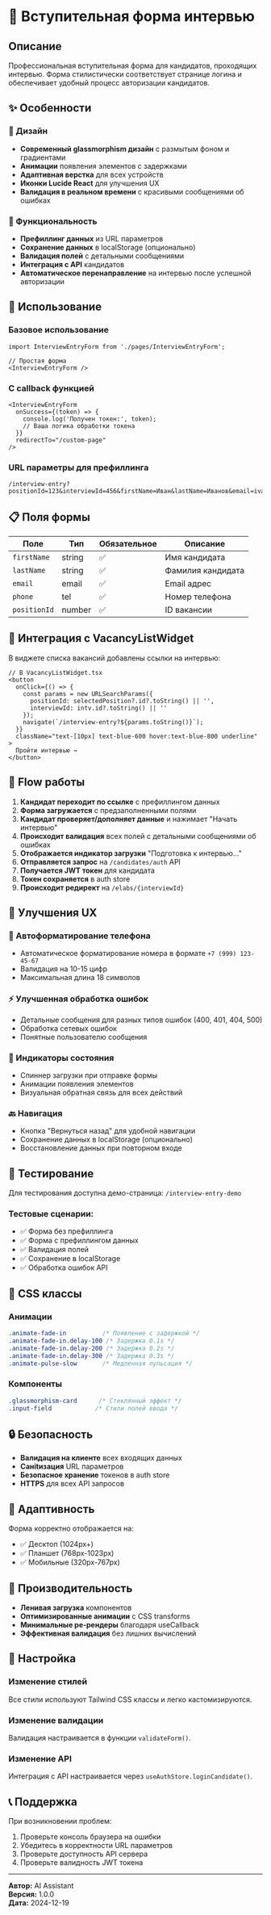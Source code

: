 # 🌟 Вступительная форма интервью

## Описание

Профессиональная вступительная форма для кандидатов, проходящих интервью. Форма стилистически соответствует странице логина и обеспечивает удобный процесс авторизации кандидатов.

## ✨ Особенности

### 🎨 Дизайн
- **Современный glassmorphism дизайн** с размытым фоном и градиентами
- **Анимации** появления элементов с задержками
- **Адаптивная верстка** для всех устройств
- **Иконки Lucide React** для улучшения UX
- **Валидация в реальном времени** с красивыми сообщениями об ошибках

### 🔧 Функциональность
- **Префиллинг данных** из URL параметров
- **Сохранение данных** в localStorage (опционально)
- **Валидация полей** с детальными сообщениями
- **Интеграция с API** кандидатов
- **Автоматическое перенаправление** на интервью после успешной авторизации

## 🚀 Использование

### Базовое использование
```tsx
import InterviewEntryForm from './pages/InterviewEntryForm';

// Простая форма
<InterviewEntryForm />
```

### С callback функцией
```tsx
<InterviewEntryForm 
  onSuccess={(token) => {
    console.log('Получен токен:', token);
    // Ваша логика обработки токена
  }}
  redirectTo="/custom-page"
/>
```

### URL параметры для префиллинга
```
/interview-entry?positionId=123&interviewId=456&firstName=Иван&lastName=Иванов&email=ivan@example.com
```

## 📋 Поля формы

| Поле | Тип | Обязательное | Описание |
|------|-----|--------------|----------|
| `firstName` | string | ✅ | Имя кандидата |
| `lastName` | string | ✅ | Фамилия кандидата |
| `email` | email | ✅ | Email адрес |
| `phone` | tel | ✅ | Номер телефона |
| `positionId` | number | ✅ | ID вакансии |

## 🔗 Интеграция с VacancyListWidget

В виджете списка вакансий добавлены ссылки на интервью:

```tsx
// В VacancyListWidget.tsx
<button
  onClick={() => {
    const params = new URLSearchParams({
      positionId: selectedPosition?.id?.toString() || '',
      interviewId: intv.id?.toString() || ''
    });
    navigate(`/interview-entry?${params.toString()}`);
  }}
  className="text-[10px] text-blue-600 hover:text-blue-800 underline"
>
  Пройти интервью →
</button>
```

## 🎯 Flow работы

1. **Кандидат переходит по ссылке** с префиллингом данных
2. **Форма загружается** с предзаполненными полями
3. **Кандидат проверяет/дополняет данные** и нажимает "Начать интервью"
4. **Происходит валидация** всех полей с детальными сообщениями об ошибках
5. **Отображается индикатор загрузки** "Подготовка к интервью..."
6. **Отправляется запрос** на `/candidates/auth` API
7. **Получается JWT токен** для кандидата
8. **Токен сохраняется** в auth store
9. **Происходит редирект** на `/elabs/{interviewId}`

## 🔧 Улучшения UX

### 📱 Автоформатирование телефона
- Автоматическое форматирование номера в формате `+7 (999) 123-45-67`
- Валидация на 10-15 цифр
- Максимальная длина 18 символов

### ⚡ Улучшенная обработка ошибок
- Детальные сообщения для разных типов ошибок (400, 401, 404, 500)
- Обработка сетевых ошибок
- Понятные пользователю сообщения

### 🎨 Индикаторы состояния
- Спиннер загрузки при отправке формы
- Анимации появления элементов
- Визуальная обратная связь для всех действий

### 🔙 Навигация
- Кнопка "Вернуться назад" для удобной навигации
- Сохранение данных в localStorage (опционально)
- Восстановление данных при повторном входе

## 🧪 Тестирование

Для тестирования доступна демо-страница: `/interview-entry-demo`

### Тестовые сценарии:
- ✅ Форма без префиллинга
- ✅ Форма с префиллингом данных
- ✅ Валидация полей
- ✅ Сохранение в localStorage
- ✅ Обработка ошибок API

## 🎨 CSS классы

### Анимации
```css
.animate-fade-in          /* Появление с задержкой */
.animate-fade-in.delay-100 /* Задержка 0.1s */
.animate-fade-in.delay-200 /* Задержка 0.2s */
.animate-fade-in.delay-300 /* Задержка 0.3s */
.animate-pulse-slow       /* Медленная пульсация */
```

### Компоненты
```css
.glassmorphism-card      /* Стеклянный эффект */
.input-field            /* Стили полей ввода */
```

## 🔒 Безопасность

- **Валидация на клиенте** всех входящих данных
- **Санitизация** URL параметров
- **Безопасное хранение** токенов в auth store
- **HTTPS** для всех API запросов

## 📱 Адаптивность

Форма корректно отображается на:
- ✅ Десктоп (1024px+)
- ✅ Планшет (768px-1023px)
- ✅ Мобильные (320px-767px)

## 🚀 Производительность

- **Ленивая загрузка** компонентов
- **Оптимизированные анимации** с CSS transforms
- **Минимальные ре-рендеры** благодаря useCallback
- **Эффективная валидация** без лишних вычислений

## 🔧 Настройка

### Изменение стилей
Все стили используют Tailwind CSS классы и легко кастомизируются.

### Изменение валидации
Валидация настраивается в функции `validateForm()`.

### Изменение API
Интеграция с API настраивается через `useAuthStore.loginCandidate()`.

## 📞 Поддержка

При возникновении проблем:
1. Проверьте консоль браузера на ошибки
2. Убедитесь в корректности URL параметров
3. Проверьте доступность API сервера
4. Проверьте валидность JWT токена

---

**Автор:** AI Assistant  
**Версия:** 1.0.0  
**Дата:** 2024-12-19 